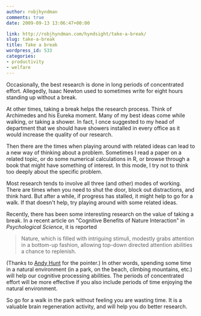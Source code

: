 ```yaml
---
author: robjhyndman
comments: true
date: 2009-09-13 13:06:47+00:00

link: http://robjhyndman.com/hyndsight/take-a-break/
slug: take-a-break
title: Take a break
wordpress_id: 533
categories:
- productivity
- welfare
---
```


Occasionally, the best research is done in long periods of concentrated effort. Allegedly, Isaac Newton used to sometimes write for eight hours standing up without a break.

At other times, taking a break helps the research process. Think of Archimedes and his Eureka moment.  Many of my best ideas come while walking, or taking a shower. In fact, I once suggested to my head of department that we should have showers installed in every office as it would increase the quality of our research.

Then there are the times when playing around with related ideas can lead to a new way of thinking about a problem. Sometimes I read a paper on a related topic, or do some numerical calculations in R, or browse through a book that might have something of interest. In this mode, I try not to think too deeply about the specific problem.

Most research tends to involve all three (and other) modes of working. There are times when you need to shut the door, block out distractions, and think hard. But after a while, if progress has stalled, it might help to go for a walk. If that doesn't help, try playing around with some related ideas.

Recently, there has been some interesting research on the value of taking a break. In a recent article on "Cognitive Benefits of Nature Interaction" in _Psychological Science_, it is reported


>Nature, which is filled with intriguing stimuli, modestly grabs attention in a bottom-up fashion, allowing top-down directed attention abilities a chance to replenish.


(Thanks to [Andy Hunt](http://blog.toolshed.com/2009/09/restoring-cognitive-function-cheap-and-easy.html) for the pointer.)
In other words, spending some time in a natural environment (in a park, on the beach, climbing mountains, etc.) will help our cognitive processing abilities. The periods of concentrated effort will be more effective if you also include periods of time enjoying the natural environment.

So go for a walk in the park without feeling you are wasting time. It is a valuable brain regeneration activity, and will help you do better research.
